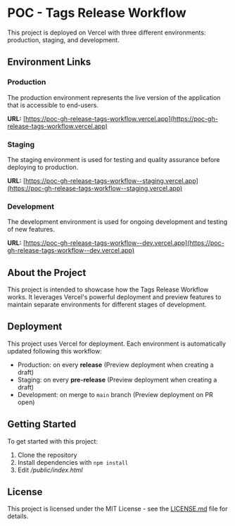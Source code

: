 # POC - Tags Release Workflow

This project is deployed on Vercel with three different environments: production, staging, and development.

## Environment Links

### Production
The production environment represents the live version of the application that is accessible to end-users.

**URL:** [https://poc-gh-release-tags-workflow.vercel.app](https://poc-gh-release-tags-workflow.vercel.app)

### Staging
The staging environment is used for testing and quality assurance before deploying to production.

**URL:** [https://poc-gh-release-tags-workflow--staging.vercel.app](https://poc-gh-release-tags-workflow--staging.vercel.app)

### Development
The development environment is used for ongoing development and testing of new features.

**URL:** [https://poc-gh-release-tags-workflow--dev.vercel.app](https://poc-gh-release-tags-workflow--dev.vercel.app)

## About the Project

This project is intended to showcase how the Tags Release Workflow works. It leverages Vercel's powerful deployment and preview features to maintain separate environments for different stages of development.

## Deployment

This project uses Vercel for deployment. Each environment is automatically updated following this workflow:

- Production: on every **release** (Preview deployment when creating a draft)
- Staging: on every **pre-release** (Preview deployment when creating a draft)
- Development: on merge to `main` branch (Preview deployment on PR open)

## Getting Started

To get started with this project:

1. Clone the repository
2. Install dependencies with `npm install`
3. Edit */public/index.html*

## License

This project is licensed under the MIT License - see the [LICENSE.md](LICENSE.md) file for details.
